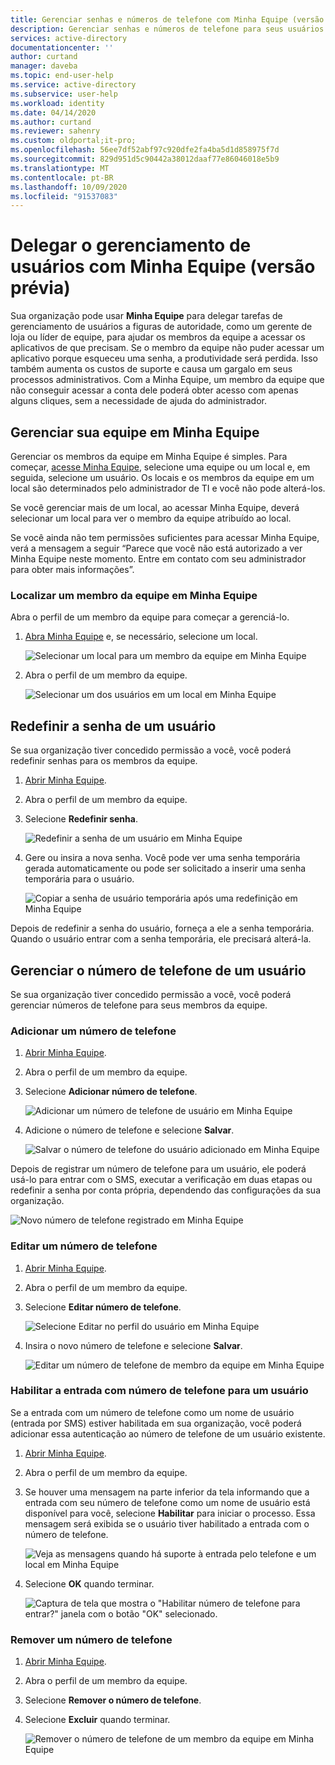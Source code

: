 ```yaml
---
title: Gerenciar senhas e números de telefone com Minha Equipe (versão prévia) – Azure AD | Microsoft Docs
description: Gerenciar senhas e números de telefone para seus usuários com Minha Equipe
services: active-directory
documentationcenter: ''
author: curtand
manager: daveba
ms.topic: end-user-help
ms.service: active-directory
ms.subservice: user-help
ms.workload: identity
ms.date: 04/14/2020
ms.author: curtand
ms.reviewer: sahenry
ms.custom: oldportal;it-pro;
ms.openlocfilehash: 56ee7df52abf97c920dfe2fa4ba5d1d858975f7d
ms.sourcegitcommit: 829d951d5c90442a38012daaf77e86046018e5b9
ms.translationtype: MT
ms.contentlocale: pt-BR
ms.lasthandoff: 10/09/2020
ms.locfileid: "91537083"
---
```

# <a name="delegate-user-management-with-my-staff-preview"></a>Delegar o gerenciamento de usuários com Minha Equipe (versão prévia)

Sua organização pode usar **Minha Equipe** para delegar tarefas de gerenciamento de usuários a figuras de autoridade, como um gerente de loja ou líder de equipe, para ajudar os membros da equipe a acessar os aplicativos de que precisam. Se o membro da equipe não puder acessar um aplicativo porque esqueceu uma senha, a produtividade será perdida. Isso também aumenta os custos de suporte e causa um gargalo em seus processos administrativos.  Com a Minha Equipe, um membro da equipe que não conseguir acessar a conta dele poderá obter acesso com apenas alguns cliques, sem a necessidade de ajuda do administrador.

## <a name="manage-your-staff-in-my-staff"></a>Gerenciar sua equipe em Minha Equipe

Gerenciar os membros da equipe em Minha Equipe é simples. Para começar, [acesse Minha Equipe](https://aka.ms/mystaff), selecione uma equipe ou um local e, em seguida, selecione um usuário. Os locais e os membros da equipe em um local são determinados pelo administrador de TI e você não pode alterá-los.

Se você gerenciar mais de um local, ao acessar Minha Equipe, deverá selecionar um local para ver o membro da equipe atribuído ao local.

Se você ainda não tem permissões suficientes para acessar Minha Equipe, verá a mensagem a seguir “Parece que você não está autorizado a ver Minha Equipe neste momento. Entre em contato com seu administrador para obter mais informações”.

### <a name="find-a-staff-member-in-my-staff"></a>Localizar um membro da equipe em Minha Equipe

Abra o perfil de um membro da equipe para começar a gerenciá-lo.

1. [Abra Minha Equipe](https://aka.ms/mystaff) e, se necessário, selecione um local.

    ![Selecionar um local para um membro da equipe em Minha Equipe](media/my-staff-team-manager/allaus.png)

1. Abra o perfil de um membro da equipe.

    ![Selecionar um dos usuários em um local em Minha Equipe](media/my-staff-team-manager/aupage.png)

## <a name="reset-a-user-password"></a>Redefinir a senha de um usuário

Se sua organização tiver concedido permissão a você, você poderá redefinir senhas para os membros da equipe.

1. [Abrir Minha Equipe](https://aka.ms/mystaff).
1. Abra o perfil de um membro da equipe.
1. Selecione **Redefinir senha**.

    ![Redefinir a senha de um usuário em Minha Equipe](media/my-staff-team-manager/resetpassword1.png)

1. Gere ou insira a nova senha. Você pode ver uma senha temporária gerada automaticamente ou pode ser solicitado a inserir uma senha temporária para o usuário.

    ![Copiar a senha de usuário temporária após uma redefinição em Minha Equipe](media/my-staff-team-manager/resetpassword2.png)

Depois de redefinir a senha do usuário, forneça a ele a senha temporária. Quando o usuário entrar com a senha temporária, ele precisará alterá-la.

## <a name="manage-a-users-phone-number"></a>Gerenciar o número de telefone de um usuário

Se sua organização tiver concedido permissão a você, você poderá gerenciar números de telefone para seus membros da equipe.

### <a name="add-a-phone-number"></a>Adicionar um número de telefone

1. [Abrir Minha Equipe](https://aka.ms/mystaff).
1. Abra o perfil de um membro da equipe.
1. Selecione **Adicionar número de telefone**.

    ![Adicionar um número de telefone de usuário em Minha Equipe](media/my-staff-team-manager/addphone1.png)

1. Adicione o número de telefone e selecione **Salvar**.

    ![Salvar o número de telefone do usuário adicionado em Minha Equipe](media/my-staff-team-manager/addphone2.png)

Depois de registrar um número de telefone para um usuário, ele poderá usá-lo para entrar com o SMS, executar a verificação em duas etapas ou redefinir a senha por conta própria, dependendo das configurações da sua organização.

![Novo número de telefone registrado em Minha Equipe](media/my-staff-team-manager/addphone3.png)

### <a name="edit-a-phone-number"></a>Editar um número de telefone

1. [Abrir Minha Equipe](https://aka.ms/mystaff).
1. Abra o perfil de um membro da equipe.
1. Selecione **Editar número de telefone**.

    ![Selecione Editar no perfil do usuário em Minha Equipe](media/my-staff-team-manager/editphone2.png)

1. Insira o novo número de telefone e selecione **Salvar**.

    ![Editar um número de telefone de membro da equipe em Minha Equipe](media/my-staff-team-manager/editphone1.png)

### <a name="enable-phone-number-sign-in-for-a-user"></a>Habilitar a entrada com número de telefone para um usuário

Se a entrada com um número de telefone como um nome de usuário (entrada por SMS) estiver habilitada em sua organização, você poderá adicionar essa autenticação ao número de telefone de um usuário existente.

1. [Abrir Minha Equipe](https://aka.ms/mystaff).
1. Abra o perfil de um membro da equipe.
1. Se houver uma mensagem na parte inferior da tela informando que a entrada com seu número de telefone como um nome de usuário está disponível para você, selecione **Habilitar** para iniciar o processo. Essa mensagem será exibida se o usuário tiver habilitado a entrada com o número de telefone.

    ![Veja as mensagens quando há suporte à entrada pelo telefone e um local em Minha Equipe](media/my-staff-team-manager/enableforms1.png)

1. Selecione **OK** quando terminar.

    ![Captura de tela que mostra o "Habilitar número de telefone para entrar?" janela com o botão "OK" selecionado.](media/my-staff-team-manager/enableforms2.png)

### <a name="remove-a-phone-number"></a>Remover um número de telefone

1. [Abrir Minha Equipe](https://aka.ms/mystaff).
1. Abra o perfil de um membro da equipe.
1. Selecione **Remover o número de telefone**.
1. Selecione **Excluir** quando terminar.

    ![Remover o número de telefone de um membro da equipe em Minha Equipe](media/my-staff-team-manager/deletephone1.png)
